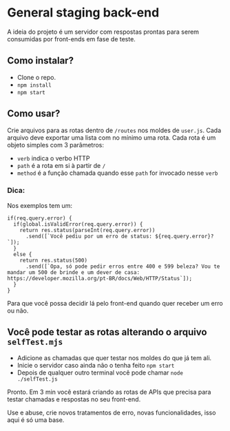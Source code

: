 # General staging back-end

A ideia do projeto é um servidor com respostas prontas para serem consumidas por front-ends em fase de teste.

## Como instalar?
- Clone o repo.
- `npm install`
- `npm start`

## Como usar?
Crie arquivos para as rotas dentro de `/routes` nos moldes de `user.js`.
Cada arquivo deve exportar uma lista com no mínimo uma rota.
Cada rota é um objeto simples com 3 parâmetros: 
- `verb` indica o verbo HTTP
- `path` é a rota em si à partir de `/`
- `method` é a função chamada quando esse `path` for invocado nesse `verb`
### Dica:
Nos exemplos tem um:
```
if(req.query.error) {
  if(global.isValidError(req.query.error)) {
    return res.status(parseInt(req.query.error))
      .send([`Você pediu por um erro de status: ${req.query.error}?`]);
  }
  else {
    return res.status(500)
      .send([`Opa, só pode pedir erros entre 400 e 599 beleza? Vou te mandar um 500 de brinde e um dever de casa: https://developer.mozilla.org/pt-BR/docs/Web/HTTP/Status`]);
  }
}
```
Para que você possa decidir lá pelo front-end quando quer receber um erro ou não.

## Você pode testar as rotas alterando o arquivo `selfTest.mjs`
- Adicione as chamadas que quer testar nos moldes do que já tem ali.
- Inicie o servidor caso ainda não o tenha feito `npm start`
- Depois de qualquer outro terminal você pode chamar `node ./selfTest.js`

Pronto. Em 3 min você estará criando as rotas de APIs que precisa para testar chamadas e respostas no seu front-end.

Use e abuse, crie novos tratamentos de erro, novas funcionalidades, isso aqui é só uma base.
